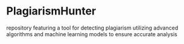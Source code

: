 # PlagiarismHunter
repository featuring a tool for detecting plagiarism utilizing advanced algorithms and machine learning models to ensure accurate analysis
